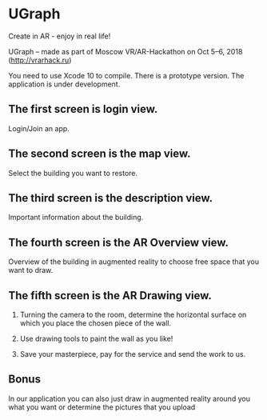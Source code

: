 # UGraph
 Create in AR - enjoy in real life!

UGraph – made as part of Moscow VR/AR-Hackathon on Oct 5–6, 2018 (http://vrarhack.ru)

You need to use Xcode 10 to compile.  There is a prototype version.  The application is under development.

## The first screen is login view.
Login/Join an app.


## The second screen is the map view.
Select the building you want to restore.


## The third screen is the description view.
Important information about the building.


## The fourth screen is the AR Overview view.
Overview of the building in augmented reality to choose free space that you want to draw.

## The fifth screen is the AR Drawing view.
1. Turning the camera to the room, determine the horizontal surface on which you place the chosen piece of the wall.
2. Use drawing tools to paint the wall as you like!



3. Save your masterpiece, pay for the service and send the work to us.


## Bonus
In our application you can also just draw in augmented reality around you what you want or determine the pictures that you upload

